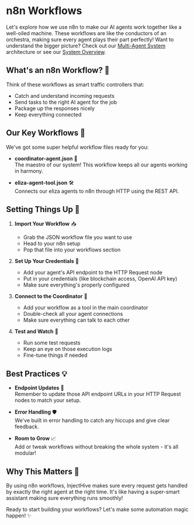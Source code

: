# n8n Workflows

Let's explore how we use n8n to make our AI agents work together like a well-oiled machine. These workflows are like the conductors of an orchestra, making sure every agent plays their part perfectly! Want to understand the bigger picture? Check out our [Multi-Agent System](./multi-agent-system.md) architecture or see our [System Overview](./system-overview.md).

## What's an n8n Workflow? 🤔

Think of these workflows as smart traffic controllers that:
- Catch and understand incoming requests
- Send tasks to the right AI agent for the job
- Package up the responses nicely
- Keep everything connected

## Our Key Workflows 🔑

We've got some super helpful workflow files ready for you:

- **coordinator-agent.json** 🎯  
  The maestro of our system! This workflow keeps all our agents working in harmony.
  
- **eliza-agent-tool.json** 🛠️  
  Connects our eliza agents to n8n through HTTP using the REST API.

## Setting Things Up 🚀

1. **Import Your Workflow** 📥  
   - Grab the JSON workflow file you want to use
   - Head to your n8n setup
   - Pop that file into your workflows section

2. **Set Up Your Credentials** 🔐  
   - Add your agent's API endpoint to the HTTP Request node
   - Put in your credentials (like blockchain access, OpenAI API key)
   - Make sure everything's properly configured

3. **Connect to the Coordinator** 🔌  
   - Add your workflow as a tool in the main coordinator
   - Double-check all your agent connections
   - Make sure everything can talk to each other

4. **Test and Watch** 👀  
   - Run some test requests
   - Keep an eye on those execution logs
   - Fine-tune things if needed

## Best Practices 💡

- **Endpoint Updates** 🎯  
  Remember to update those API endpoint URLs in your HTTP Request nodes to match your setup.

- **Error Handling** 🛡️  
  We've built in error handling to catch any hiccups and give clear feedback.

- **Room to Grow** 📈  
  Add or tweak workflows without breaking the whole system - it's all modular!

## Why This Matters 🌟

By using n8n workflows, InjectHive makes sure every request gets handled by exactly the right agent at the right time. It's like having a super-smart assistant making sure everything runs smoothly!

Ready to start building your workflows? Let's make some automation magic happen! ✨
